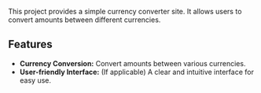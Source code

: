 This project provides a simple currency converter site. It allows users to convert amounts between different currencies.
## Features

* **Currency Conversion:** Convert amounts between various currencies.
* **User-friendly Interface:** (If applicable) A clear and intuitive interface for easy use.
